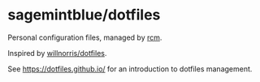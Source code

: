 # sagemintblue/dotfiles

Personal configuration files, managed by [rcm](https://github.com/thoughtbot/rcm).

Inspired by [willnorris/dotfiles](https://github.com/willnorris/dotfiles).

See https://dotfiles.github.io/ for an introduction to dotfiles management.
